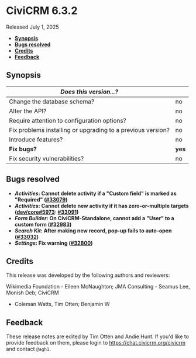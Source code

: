 # CiviCRM 6.3.2

Released July 1, 2025

- **[Synopsis](#synopsis)**
- **[Bugs resolved](#bugs)**
- **[Credits](#credits)**
- **[Feedback](#feedback)**

## <a name="synopsis"></a>Synopsis

| *Does this version...?*                                         |          |
| --------------------------------------------------------------- | -------- |
| Change the database schema?                                     | no       |
| Alter the API?                                                  | no       |
| Require attention to configuration options?                     | no       |
| Fix problems installing or upgrading to a previous version?     | no       |
| Introduce features?                                             | no       |
| **Fix bugs?**                                                   | **yes**  |
| Fix security vulnerabilities?                                   | no       |

## <a name="bugs"></a>Bugs resolved

* **_Activities_: Cannot delete activity if a "Custom field" is marked as "Required" ([#33079](https://github.com/civicrm/civicrm-core/pull/33079))**
* **_Activities_: Cannot delete new activity if it has zero-or-multiple targets ([dev/core#5973](https://lab.civicrm.org/dev/core/-/issues/5973): [#33091](https://github.com/civicrm/civicrm-core/pull/33091))**
* **_Form Builder_: On CiviCRM-Standalone, cannot add a "User" to a custom form ([#32983](https://github.com/civicrm/civicrm-core/pull/32983))**
* **_Search Kit_: After making new record, pop-up fails to auto-open ([#33032](https://github.com/civicrm/civicrm-core/pull/33032))**
* **_Settings_: Fix warning ([#32800](https://github.com/civicrm/civicrm-core/pull/32800))**

## <a name="credits"></a>Credits

This release was developed by the following authors and reviewers:

Wikimedia Foundation - Eileen McNaughton; JMA Consulting - Seamus Lee, Monish Deb; CiviCRM
- Coleman Watts, Tim Otten; Benjamin W 

## <a name="feedback"></a>Feedback

These release notes are edited by Tim Otten and Andie Hunt.  If you'd like to
provide feedback on them, please login to https://chat.civicrm.org/civicrm and
contact `@agh1`.
